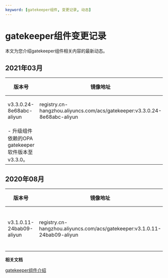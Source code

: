 ```yaml
---
keyword: [gatekeeper组件, 变更记录, 动态]
---
```


# gatekeeper组件变更记录

本文为您介绍gatekeeper组件相关内容的最新动态。

## 2021年03月

|版本号|镜像地址|变更时间|变更内容|
|---|----|----|----|
|v3.3.0.24-8e68abc-aliyun|registry.cn-hangzhou.aliyuncs.com/acs/gatekeeper:v3.3.0.24-8e68abc-aliyun|2021年03月16日|-   支持注册集群安装gatekeeper组件。
-   升级组件依赖的OPA gatekeeper软件版本至v3.3.0。 |

## 2020年08月

|版本号|镜像地址|变更时间|变更内容|
|---|----|----|----|
|v3.1.0.11-24bab09-aliyun|registry.cn-hangzhou.aliyuncs.com/acs/gatekeeper:v3.1.0.11-24bab09-aliyun|2020年08月20日|新增：升级依赖的OPA gatekeeper版本为v3.1.0-beta.12。|

**相关文档**  


[gatekeeper组件介绍](/cn.zh-CN/产品发布记录/组件介绍与变更记录/gatekeepr/gatekeeper组件介绍.md)

